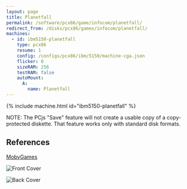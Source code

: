 ```yaml
---
layout: page
title: Planetfall
permalink: /software/pcx86/game/infocom/planetfall/
redirect_from: /disks/pcx86/games/infocom/planetfall/
machines:
  - id: ibm5150-planetfall
    type: pcx86
    resume: 1
    config: /configs/pcx86/ibm/5150/machine-cga.json
    flicker: 0
    sizeRAM: 256
    testRAM: false
    autoMount:
      A:
        name: Planetfall
---
```


{% include machine.html id="ibm5150-planetfall" %}

NOTE: The PCjs "Save" feature will not create a usable copy of a copy-protected diskette.  That feature
works only with standard disk formats.

References
----------

[MobyGames](https://www.mobygames.com/game/planetfall)

![Front Cover](https://www.mobygames.com/images/covers/l/1657-planetfall-dos-front-cover.jpg)

![Back Cover](https://www.mobygames.com/images/covers/l/1658-planetfall-dos-back-cover.jpg)
